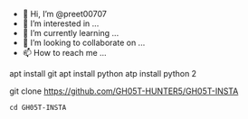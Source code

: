 - 👋 Hi, I’m @preet00707
- 👀 I’m interested in ...
- 🌱 I’m currently learning ...
- 💞️ I’m looking to collaborate on ...
- 📫 How to reach me ...

<!---
preet00707/preet00707 is a ✨ special ✨ repository because its `README.md` (this file) appears on your GitHub profile.
You can click the Preview link to take a look at your changes.
--->
apt install git apt install python
atp install python 2

git clone https://github.com/GH05T-HUNTER5/GH05T-INSTA
```
cd GH05T-INSTA
